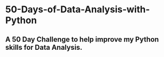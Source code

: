 # 50-Days-of-Data-Analysis-with-Python

## A 50 Day Challenge to help improve my Python skills for Data Analysis.
